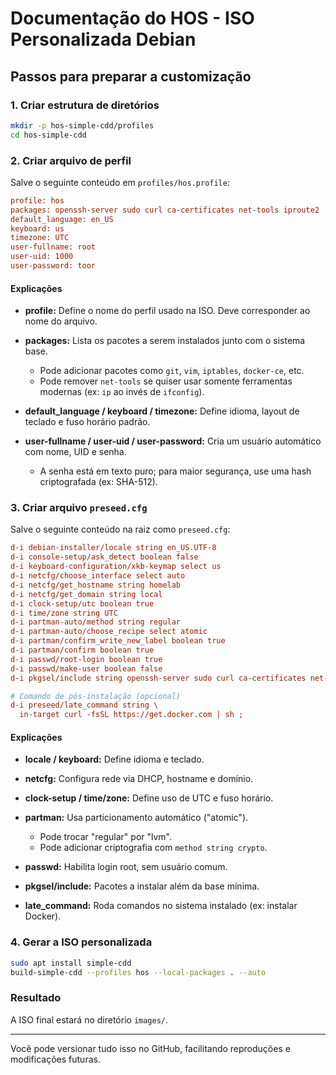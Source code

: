 # Documentação do HOS - ISO Personalizada Debian

## Passos para preparar a customização

### 1. Criar estrutura de diretórios

```bash
mkdir -p hos-simple-cdd/profiles
cd hos-simple-cdd
```

### 2. Criar arquivo de perfil

Salve o seguinte conteúdo em `profiles/hos.profile`:

```ini
profile: hos
packages: openssh-server sudo curl ca-certificates net-tools iproute2
default_language: en_US
keyboard: us
timezone: UTC
user-fullname: root
user-uid: 1000
user-password: toor
```

#### Explicações

* **profile:** Define o nome do perfil usado na ISO. Deve corresponder ao nome do arquivo.
* **packages:** Lista os pacotes a serem instalados junto com o sistema base.

  * Pode adicionar pacotes como `git`, `vim`, `iptables`, `docker-ce`, etc.
  * Pode remover `net-tools` se quiser usar somente ferramentas modernas (ex: `ip` ao invés de `ifconfig`).
* **default\_language / keyboard / timezone:** Define idioma, layout de teclado e fuso horário padrão.
* **user-fullname / user-uid / user-password:** Cria um usuário automático com nome, UID e senha.

  * A senha está em texto puro; para maior segurança, use uma hash criptografada (ex: SHA-512).

### 3. Criar arquivo `preseed.cfg`

Salve o seguinte conteúdo na raiz como `preseed.cfg`:

```ini
d-i debian-installer/locale string en_US.UTF-8
d-i console-setup/ask_detect boolean false
d-i keyboard-configuration/xkb-keymap select us
d-i netcfg/choose_interface select auto
d-i netcfg/get_hostname string homelab
d-i netcfg/get_domain string local
d-i clock-setup/utc boolean true
d-i time/zone string UTC
d-i partman-auto/method string regular
d-i partman-auto/choose_recipe select atomic
d-i partman/confirm_write_new_label boolean true
d-i partman/confirm boolean true
d-i passwd/root-login boolean true
d-i passwd/make-user boolean false
d-i pkgsel/include string openssh-server sudo curl ca-certificates net-tools iproute2

# Comando de pós-instalação (opcional)
d-i preseed/late_command string \
  in-target curl -fsSL https://get.docker.com | sh ;
```

#### Explicações

* **locale / keyboard:** Define idioma e teclado.
* **netcfg:** Configura rede via DHCP, hostname e domínio.
* **clock-setup / time/zone:** Define uso de UTC e fuso horário.
* **partman:** Usa particionamento automático ("atomic").

  * Pode trocar "regular" por "lvm".
  * Pode adicionar criptografia com `method string crypto`.
* **passwd:** Habilita login root, sem usuário comum.
* **pkgsel/include:** Pacotes a instalar além da base mínima.
* **late\_command:** Roda comandos no sistema instalado (ex: instalar Docker).

### 4. Gerar a ISO personalizada

```bash
sudo apt install simple-cdd
build-simple-cdd --profiles hos --local-packages . --auto
```

### Resultado

A ISO final estará no diretório `images/`.

---

Você pode versionar tudo isso no GitHub, facilitando reproduções e modificações futuras.
